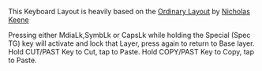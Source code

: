 This Keyboard Layout is heavily based on the [Ordinary Layout](https://github.com/nrrkeene/qmk_firmware/tree/master/keyboards/ergodox/keymaps/ordinary) by [Nicholas Keene](ordinarylayout@nicholaskeene.com)

Pressing either MdiaLk,SymbLk or CapsLk while holding the Special (Spec TG) key will activate and lock that Layer, press again to return to Base layer.
Hold CUT/PAST  Key to Cut,  tap to Paste.
Hold COPY/PAST Key to Copy, tap to Paste.
